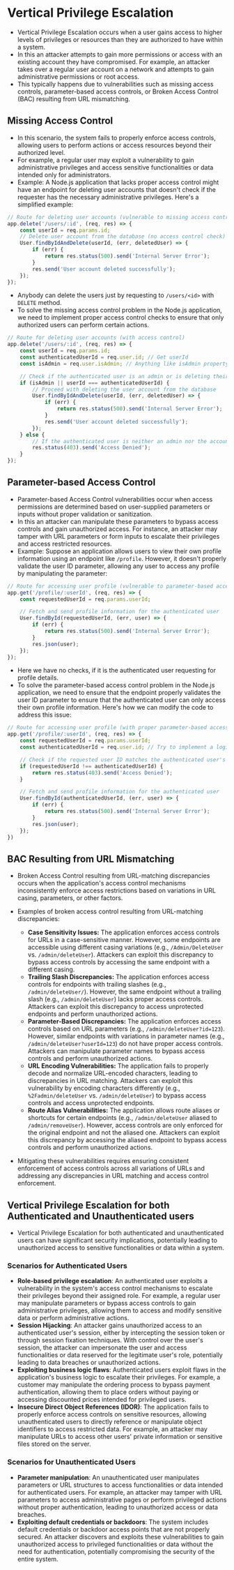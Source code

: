 # Vertical Privilege Escalation

* Vertical Privilege Escalation occurs when a user gains access to higher levels of privileges or resources than they are authorized to have within a system.
* In this an attacker attempts to gain more permissions or access with an existing account they have compromised. For example, an attacker takes over a regular user account on a network and attempts to gain administrative permissions or root access.
* This typically happens due to vulnerabilities such as missing access controls, parameter-based access controls, or Broken Access Control (BAC) resulting from URL mismatching.

## Missing Access Control

* In this scenario, the system fails to properly enforce access controls, allowing users to perform actions or access resources beyond their authorized level.
* For example, a regular user may exploit a vulnerability to gain administrative privileges and access sensitive functionalities or data intended only for administrators.
* Example: A Node.js application that lacks proper access control might have an endpoint for deleting user accounts that doesn't check if the requester has the necessary administrative privileges. Here's a simplified example:

```javascript
// Route for deleting user accounts (vulnerable to missing access control)
app.delete('/users/:id', (req, res) => {
    const userId = req.params.id;
    // Delete user account from the database (no access control check)
    User.findByIdAndDelete(userId, (err, deletedUser) => {
        if (err) {
            return res.status(500).send('Internal Server Error');
        }
        res.send('User account deleted successfully');
    });
});

```

* Anybody can delete the users just by requesting to `/users/<id>` with `DELETE` method.
* To solve the missing access control problem in the Node.js application, we need to implement proper access control checks to ensure that only authorized users can perform certain actions.

```javascript
// Route for deleting user accounts (with access control)
app.delete('/users/:id', (req, res) => {
    const userId = req.params.id;
    const authenticatedUserId = req.user.id; // Get userId
    const isAdmin = req.user.isAdmin; // Anything like isAdmin property indicating admin status

    // Check if the authenticated user is an admin or is deleting their own account
    if (isAdmin || userId === authenticatedUserId) {
        // Proceed with deleting the user account from the database
        User.findByIdAndDelete(userId, (err, deletedUser) => {
            if (err) {
                return res.status(500).send('Internal Server Error');
            }
            res.send('User account deleted successfully');
        });
    } else {
        // If the authenticated user is neither an admin nor the account owner, deny access
        res.status(403).send('Access Denied');
    }
});
```

## Parameter-based Access Control

* Parameter-based Access Control vulnerabilities occur when access permissions are determined based on user-supplied parameters or inputs without proper validation or sanitization.
* In this an attacker can manipulate these parameters to bypass access controls and gain unauthorized access. For instance, an attacker may tamper with URL parameters or form inputs to escalate their privileges and access restricted resources.
* Example: Suppose an application allows users to view their own profile information using an endpoint like `/profile`. However, it doesn't properly validate the user ID parameter, allowing any user to access any profile by manipulating the parameter:

```javascript
// Route for accessing user profile (vulnerable to parameter-based access control)
app.get('/profile/:userId', (req, res) => {
    const requestedUserId = req.params.userId;

    // Fetch and send profile information for the authenticated user
    User.findById(requestedUserId, (err, user) => {
        if (err) {
            return res.status(500).send('Internal Server Error');
        }
        res.json(user);
    });
});
```

* Here we have no checks, if it is the authenticated user requesting for profile details.
* To solve the parameter-based access control problem in the Node.js application, we need to ensure that the endpoint properly validates the user ID parameter to ensure that the authenticated user can only access their own profile information. Here's how we can modify the code to address this issue:

```javascript
// Route for accessing user profile (with proper parameter-based access control)
app.get('/profile/:userId', (req, res) => {
    const requestedUserId = req.params.userId;
    const authenticatedUserId = req.user.id; // Try to implement a logic to fetch unauthenticated user ID

    // Check if the requested user ID matches the authenticated user's ID
    if (requestedUserId !== authenticatedUserId) {
        return res.status(403).send('Access Denied');
    }

    // Fetch and send profile information for the authenticated user
    User.findById(authenticatedUserId, (err, user) => {
        if (err) {
            return res.status(500).send('Internal Server Error');
        }
        res.json(user);
    });
})
```

## BAC Resulting from URL Mismatching

* Broken Access Control resulting from URL-matching discrepancies occurs when the application's access control mechanisms inconsistently enforce access restrictions based on variations in URL casing, parameters, or other factors.
* Examples of broken access control resulting from URL-matching discrepancies:

  * **Case Sensitivity Issues:**
    The application enforces access controls for URLs in a case-sensitive manner. However, some endpoints are accessible using different casing variations (e.g., `/Admin/DeleteUser` vs. `/admin/deleteUser`). Attackers can exploit this discrepancy to bypass access controls by accessing the same endpoint with a different casing.
  * **Trailing Slash Discrepancies:**
    The application enforces access controls for endpoints with trailing slashes (e.g., `/admin/deleteUser/`). However, the same endpoint without a trailing slash (e.g., `/admin/deleteUser`) lacks proper access controls. Attackers can exploit this discrepancy to access unprotected endpoints and perform unauthorized actions.
  * **Parameter-Based Discrepancies:**
    The application enforces access controls based on URL parameters (e.g., `/admin/deleteUser?id=123`). However, similar endpoints with variations in parameter names (e.g., `/admin/deleteUser?userId=123`) do not have proper access controls. Attackers can manipulate parameter names to bypass access controls and perform unauthorized actions.
  * **URL Encoding Vulnerabilities:**
    The application fails to properly decode and normalize URL-encoded characters, leading to discrepancies in URL matching. Attackers can exploit this vulnerability by encoding characters differently (e.g., `%2Fadmin/deleteUser` vs. `/admin/deleteUser`) to bypass access controls and access unprotected endpoints.
  * **Route Alias Vulnerabilities:**
The application allows route aliases or shortcuts for certain endpoints (e.g., `/admin/deleteUser` aliased to `/admin/removeUser`). However, access controls are only enforced for the original endpoint and not the aliased one. Attackers can exploit this discrepancy by accessing the aliased endpoint to bypass access controls and perform unauthorized actions.
* Mitigating these vulnerabilities requires ensuring consistent enforcement of access controls across all variations of URLs and addressing any discrepancies in URL matching and access control enforcement.

## Vertical Privilege Escalation for both Authenticated and Unauthenticated users

* Vertical Privilege Escalation for both authenticated and unauthenticated users can have significant security implications, potentially leading to unauthorized access to sensitive functionalities or data within a system.

### Scenarios for Authenticated Users

* **Role-based privilege escalation**: An authenticated user exploits a vulnerability in the system's access control mechanisms to escalate their privileges beyond their assigned role. For example, a regular user may manipulate parameters or bypass access controls to gain administrative privileges, allowing them to access and modify sensitive data or perform administrative actions.
* **Session Hijacking**: An attacker gains unauthorized access to an authenticated user's session, either by intercepting the session token or through session fixation techniques. With control over the user's session, the attacker can impersonate the user and access functionalities or data reserved for the legitimate user's role, potentially leading to data breaches or unauthorized actions.
* **Exploiting business logic flaws**: Authenticated users exploit flaws in the application's business logic to escalate their privileges. For example, a customer may manipulate the ordering process to bypass payment authentication, allowing them to place orders without paying or accessing discounted prices intended for privileged users.
* **Insecure Direct Object References (IDOR)**: The application fails to properly enforce access controls on sensitive resources, allowing unauthenticated users to directly reference or manipulate object identifiers to access restricted data. For example, an attacker may manipulate URLs to access other users' private information or sensitive files stored on the server.

### Scenarios for Unauthenticated Users

* **Parameter manipulation**: An unauthenticated user manipulates parameters or URL structures to access functionalities or data intended for authenticated users. For example, an attacker may tamper with URL parameters to access administrative pages or perform privileged actions without proper authentication, leading to unauthorized access or data breaches.
* **Exploiting default credentials or backdoors**: The system includes default credentials or backdoor access points that are not properly secured. An attacker discovers and exploits these vulnerabilities to gain unauthorized access to privileged functionalities or data without the need for authentication, potentially compromising the security of the entire system.
